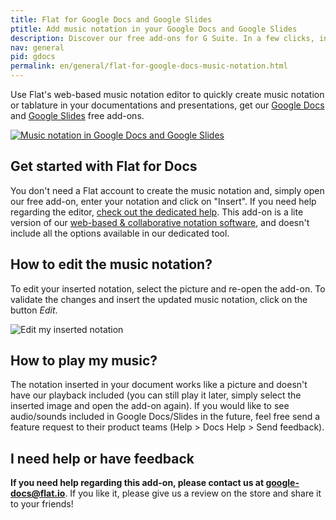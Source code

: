 ```yaml
---
title: Flat for Google Docs and Google Slides
ptitle: Add music notation in your Google Docs and Google Slides
description: Discover our free add-ons for G Suite. In a few clicks, insert any music notation in your Google Docs and Google Slides slides.
nav: general
pid: gdocs
permalink: en/general/flat-for-google-docs-music-notation.html
---
```


Use Flat's web-based music notation editor to quickly create music notation or tablature in your documentations and presentations, get our [Google Docs](https://chrome.google.com/webstore/detail/flat-for-docs-music-notat/fgcopphfnfiaephabcmnaclbdgjjkmaj) and [Google Slides](https://chrome.google.com/webstore/detail/flat-for-slides-music-not/aahnkkbdaknlhinhidfedfblacekahlb) free add-ons.

[![Music notation in Google Docs and Google Slides](/help/assets/img/google-docs/music-notation.png)](https://chrome.google.com/webstore/detail/flat-for-docs-music-notat/fgcopphfnfiaephabcmnaclbdgjjkmaj)


## Get started with Flat for Docs

You don't need a Flat account to create the music notation and, simply open our free add-on, enter your notation and click on "Insert". If you need help regarding the editor, [check out the dedicated help](/help/en/music-notation-software/). This add-on is a lite version of our [web-based & collaborative notation software](https://flat.io), and doesn't include all the options available in our dedicated tool.

## How to edit the music notation?

To edit your inserted notation, select the picture and re-open the add-on. To validate the changes and insert the updated music notation, click on the button *Edit*.

![Edit my inserted notation](/help/assets/img/google-docs/edit-music-notation.gif)

## How to play my music?

The notation inserted in your document works like a picture and doesn't have our playback included (you can still play it later, simply select the inserted image and open the add-on again). If you would like to see audio/sounds included in Google Docs/Slides in the future, feel free send a feature request to their product teams (Help > Docs Help > Send feedback).

## I need help or have feedback

**If you need help regarding this add-on, please contact us at [google-docs@flat.io](mailto:google-docs@flat.io)**. If you like it, please give us a review on the store and share it to your friends!